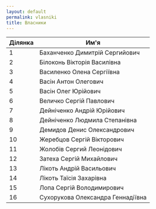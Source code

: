 ```yaml
---
layout: default
permalink: vlasniki
title: Власники
---
```


|Дiлянка|Им'я|
|-|-|
|1|Баханченко Димитрій Сергийович|
|2|Білоконь Вікторія Василівна|
|3|Василенко Олена Сергіївна|
|4|Васін Антон Олегович|
|5|Васін Олег Юрійович|
|6|Величко Сергій Павлович|
|7|Дейніченко Андрій Юрійович|
|8|Дейніченко Людмила Степанівна|
|9|Демидов Денис Олександрович|
|10|Жеребцов Сергій Вікторович|
|11|Жолобів Сергий Леонідович|
|12|Затеха Сергій Михайлович|
|13|Лікоть Андрій Васильович|
|14|Лікоть Таїсія Захарівна|
|15|Лопа Сергій Володимирович|
|16|Сухорукова Олександра Геннадіївна|
